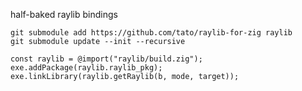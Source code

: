 half-baked raylib bindings

```
git submodule add https://github.com/tato/raylib-for-zig raylib
git submodule update --init --recursive
```

```zig
const raylib = @import("raylib/build.zig");
exe.addPackage(raylib.raylib_pkg);
exe.linkLibrary(raylib.getRaylib(b, mode, target));
```